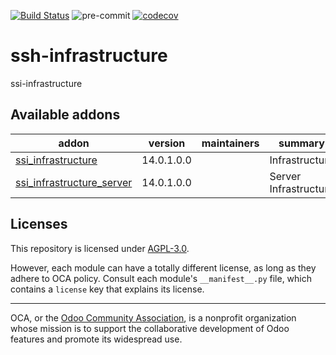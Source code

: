 [![Build Status](https://travis-ci.com/open-synergy/ssi-infrastructure.svg?branch=14.0)](https://travis-ci.com/open-synergy/ssi-infrastructure)
![pre-commit](https://github.com/open-synergy/ssi-infrastructure/actions/workflows/pre-commit.yml/badge.svg)
[![codecov](https://codecov.io/gh/open-synergy/ssi-infrastructure/branch/14.0/graph/badge.svg)](https://codecov.io/gh/open-synergy/ssi-infrastructure)

<!-- /!\ do not modify above this line -->

# ssh-infrastructure

ssi-infrastructure

<!-- /!\ do not modify below this line -->

<!-- prettier-ignore-start -->

[//]: # (addons)

Available addons
----------------
addon | version | maintainers | summary
--- | --- | --- | ---
[ssi_infrastructure](ssi_infrastructure/) | 14.0.1.0.0 |  | Infrastructure
[ssi_infrastructure_server](ssi_infrastructure_server/) | 14.0.1.0.0 |  | Server Infrastructure

[//]: # (end addons)

<!-- prettier-ignore-end -->

## Licenses

This repository is licensed under [AGPL-3.0](LICENSE).

However, each module can have a totally different license, as long as they adhere to OCA
policy. Consult each module's `__manifest__.py` file, which contains a `license` key
that explains its license.

----

OCA, or the [Odoo Community Association](http://odoo-community.org/), is a nonprofit
organization whose mission is to support the collaborative development of Odoo features
and promote its widespread use.
